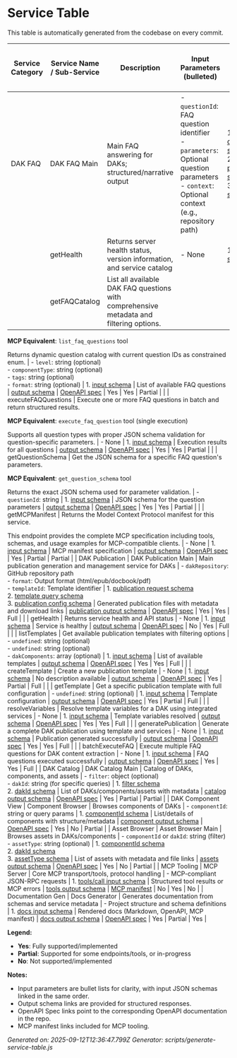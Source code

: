 # Service Table

This table is automatically generated from the codebase on every commit.

| Service Category    | Service Name / Sub-Service          | Description                                                       | Input Parameters (bulleted)                                                                                                                                         | Input JSON Schemas (ordered list)                                                                                                                                           | Output Description                                           | Output JSON Schema Link         | OpenAPI Spec Link        | Web Interface | MCP Interface | OpenAPI Compliance |
|---------------------|-------------------------------------|-------------------------------------------------------------------|---------------------------------------------------------------------------------------------------------------------------------------------------------------------|-----------------------------------------------------------------------------------------------------------------------------------------------------------------------------|-------------------------------------------------------------|-------------------------------|--------------------------|:-------------:|:-------------:|:------------------:|
| DAK FAQ | DAK FAQ Main | Main FAQ answering for DAKs; structured/narrative output | - `questionId`: FAQ question identifier<br>- `parameters`: Optional question parameters<br>- `context`: Optional context (e.g., repository path) | 1. [questionId schema](https://github.com/litlfred/sgex/blob/main/services/dak-faq-mcp/schemas/questionId.schema.json)<br>2. [parameters schema](https://github.com/litlfred/sgex/blob/main/services/dak-faq-mcp/schemas/faq-parameters.schema.json)<br>3. [context schema](https://github.com/litlfred/sgex/blob/main/services/dak-faq-mcp/schemas/context.schema.json) | Structured JSON result and narrative text | [faq output schema](https://github.com/litlfred/sgex/blob/main/services/dak-faq-mcp/schemas/faq-output.schema.json) | [OpenAPI spec](https://github.com/litlfred/sgex/blob/main/services/dak-faq-mcp/openapi.yaml) | Yes | Yes | Partial |
|  | getHealth | Returns server health status, version information, and service catalog | - None | 1. [input schema](https://github.com/litlfred/sgex/blob/main/services/dak-faq-mcp/schemas/input.schema.json) | Server is healthy | [output schema](https://github.com/litlfred/sgex/blob/main/services/dak-faq-mcp/schemas/output.schema.json) | [OpenAPI spec](https://github.com/litlfred/sgex/blob/main/services/dak-faq-mcp/openapi.yaml) | No | Partial | Partial |
|  | getFAQCatalog | List all available DAK FAQ questions with comprehensive metadata and filtering options.

**MCP Equivalent**: `list_faq_questions` tool

Returns dynamic question catalog with current question IDs as constrained enum.
 | - `level`: string (optional)<br>- `componentType`: string (optional)<br>- `tags`: string (optional)<br>- `format`: string (optional) | 1. [input schema](https://github.com/litlfred/sgex/blob/main/services/dak-faq-mcp/schemas/input.schema.json) | List of available FAQ questions | [output schema](https://github.com/litlfred/sgex/blob/main/services/dak-faq-mcp/schemas/output.schema.json) | [OpenAPI spec](https://github.com/litlfred/sgex/blob/main/services/dak-faq-mcp/openapi.yaml) | Yes | Yes | Partial |
|  | executeFAQQuestions | Execute one or more FAQ questions in batch and return structured results.

**MCP Equivalent**: `execute_faq_question` tool (single execution)

Supports all question types with proper JSON schema validation for question-specific parameters.
 | - None | 1. [input schema](https://github.com/litlfred/sgex/blob/main/services/dak-faq-mcp/schemas/input.schema.json) | Execution results for all questions | [output schema](https://github.com/litlfred/sgex/blob/main/services/dak-faq-mcp/schemas/output.schema.json) | [OpenAPI spec](https://github.com/litlfred/sgex/blob/main/services/dak-faq-mcp/openapi.yaml) | Yes | Yes | Partial |
|  | getQuestionSchema | Get the JSON schema for a specific FAQ question's parameters.

**MCP Equivalent**: `get_question_schema` tool

Returns the exact JSON schema used for parameter validation.
 | - `questionId`: string | 1. [input schema](https://github.com/litlfred/sgex/blob/main/services/dak-faq-mcp/schemas/input.schema.json) | JSON schema for the question parameters | [output schema](https://github.com/litlfred/sgex/blob/main/services/dak-faq-mcp/schemas/output.schema.json) | [OpenAPI spec](https://github.com/litlfred/sgex/blob/main/services/dak-faq-mcp/openapi.yaml) | Yes | Yes | Partial |
|  | getMCPManifest | Returns the Model Context Protocol manifest for this service.

This endpoint provides the complete MCP specification including tools,
schemas, and usage examples for MCP-compatible clients.
 | - None | 1. [input schema](https://github.com/litlfred/sgex/blob/main/services/dak-faq-mcp/schemas/input.schema.json) | MCP manifest specification | [output schema](https://github.com/litlfred/sgex/blob/main/services/dak-faq-mcp/schemas/output.schema.json) | [OpenAPI spec](https://github.com/litlfred/sgex/blob/main/services/dak-faq-mcp/openapi.yaml) | Yes | Partial | Partial |
| DAK Publication | DAK Publication Main | Main publication generation and management service for DAKs | - `dakRepository`: GitHub repository path<br>- `format`: Output format (html/epub/docbook/pdf)<br>- `templateId`: Template identifier | 1. [publication request schema](https://github.com/litlfred/sgex/blob/main/services/dak-publication-api/schemas/publication-request.schema.json)<br>2. [template query schema](https://github.com/litlfred/sgex/blob/main/services/dak-publication-api/schemas/template-query.schema.json)<br>3. [publication config schema](https://github.com/litlfred/sgex/blob/main/services/dak-publication-api/schemas/publication-config.schema.json) | Generated publication files with metadata and download links | [publication output schema](https://github.com/litlfred/sgex/blob/main/services/dak-publication-api/schemas/publication-output.schema.json) | [OpenAPI spec](https://github.com/litlfred/sgex/blob/main/services/dak-publication-api/openapi.yaml) | Yes | Yes | Full |
|  | getHealth | Returns service health and API status | - None | 1. [input schema](https://github.com/litlfred/sgex/blob/main/services/dak-publication-api/schemas/input.schema.json) | Service is healthy | [output schema](https://github.com/litlfred/sgex/blob/main/services/dak-publication-api/schemas/output.schema.json) | [OpenAPI spec](https://github.com/litlfred/sgex/blob/main/services/dak-publication-api/openapi.yaml) | No | Yes | Full |
|  | listTemplates | Get available publication templates with filtering options | - `undefined`: string (optional)<br>- `undefined`: string (optional)<br>- `dakComponents`: array (optional) | 1. [input schema](https://github.com/litlfred/sgex/blob/main/services/dak-publication-api/schemas/input.schema.json) | List of available templates | [output schema](https://github.com/litlfred/sgex/blob/main/services/dak-publication-api/schemas/output.schema.json) | [OpenAPI spec](https://github.com/litlfred/sgex/blob/main/services/dak-publication-api/openapi.yaml) | Yes | Yes | Full |
|  | createTemplate | Create a new publication template | - None | 1. [input schema](https://github.com/litlfred/sgex/blob/main/services/dak-publication-api/schemas/input.schema.json) | No description available | [output schema](https://github.com/litlfred/sgex/blob/main/services/dak-publication-api/schemas/output.schema.json) | [OpenAPI spec](https://github.com/litlfred/sgex/blob/main/services/dak-publication-api/openapi.yaml) | Yes | Partial | Full |
|  | getTemplate | Get a specific publication template with full configuration | - `undefined`: string (optional) | 1. [input schema](https://github.com/litlfred/sgex/blob/main/services/dak-publication-api/schemas/input.schema.json) | Template configuration | [output schema](https://github.com/litlfred/sgex/blob/main/services/dak-publication-api/schemas/output.schema.json) | [OpenAPI spec](https://github.com/litlfred/sgex/blob/main/services/dak-publication-api/openapi.yaml) | Yes | Partial | Full |
|  | resolveVariables | Resolve template variables for a DAK using integrated services | - None | 1. [input schema](https://github.com/litlfred/sgex/blob/main/services/dak-publication-api/schemas/input.schema.json) | Template variables resolved | [output schema](https://github.com/litlfred/sgex/blob/main/services/dak-publication-api/schemas/output.schema.json) | [OpenAPI spec](https://github.com/litlfred/sgex/blob/main/services/dak-publication-api/openapi.yaml) | Yes | Yes | Full |
|  | generatePublication | Generate a complete DAK publication using template and services | - None | 1. [input schema](https://github.com/litlfred/sgex/blob/main/services/dak-publication-api/schemas/input.schema.json) | Publication generated successfully | [output schema](https://github.com/litlfred/sgex/blob/main/services/dak-publication-api/schemas/output.schema.json) | [OpenAPI spec](https://github.com/litlfred/sgex/blob/main/services/dak-publication-api/openapi.yaml) | Yes | Yes | Full |
|  | batchExecuteFAQ | Execute multiple FAQ questions for DAK content extraction | - None | 1. [input schema](https://github.com/litlfred/sgex/blob/main/services/dak-publication-api/schemas/input.schema.json) | FAQ questions executed successfully | [output schema](https://github.com/litlfred/sgex/blob/main/services/dak-publication-api/schemas/output.schema.json) | [OpenAPI spec](https://github.com/litlfred/sgex/blob/main/services/dak-publication-api/openapi.yaml) | Yes | Yes | Full |
| DAK Catalog | DAK Catalog Main | Catalog of DAKs, components, and assets | - `filter`: object (optional)<br>- `dakId`: string (for specific queries) | 1. [filter schema](https://github.com/litlfred/sgex/blob/main/services/dak-catalog/schemas/filter.schema.json)<br>2. [dakId schema](https://github.com/litlfred/sgex/blob/main/services/dak-catalog/schemas/dakId.schema.json) | List of DAKs/components/assets with metadata | [catalog output schema](https://github.com/litlfred/sgex/blob/main/services/dak-catalog/schemas/catalog-output.schema.json) | [OpenAPI spec](https://github.com/litlfred/sgex/blob/main/services/dak-catalog/openapi.yaml) | Yes | Partial | Partial |
| DAK Component View | Component Browser | Browses components of DAKs | - `componentId`: string or query params | 1. [componentId schema](https://github.com/litlfred/sgex/blob/main/services/dak-components/schemas/componentId.schema.json) | List/details of components with structure/metadata | [component output schema](https://github.com/litlfred/sgex/blob/main/services/dak-components/schemas/component-output.schema.json) | [OpenAPI spec](https://github.com/litlfred/sgex/blob/main/services/dak-components/openapi.yaml) | Yes | No | Partial |
| Asset Browser | Asset Browser Main | Browses assets in DAKs/components | - `componentId` or `dakId`: string (filter)<br>- `assetType`: string (optional) | 1. [componentId schema](https://github.com/litlfred/sgex/blob/main/services/assets/schemas/componentId.schema.json)<br>2. [dakId schema](https://github.com/litlfred/sgex/blob/main/services/assets/schemas/dakId.schema.json)<br>3. [assetType schema](https://github.com/litlfred/sgex/blob/main/services/assets/schemas/assetType.schema.json) | List of assets with metadata and file links | [assets output schema](https://github.com/litlfred/sgex/blob/main/services/assets/schemas/assets-output.schema.json) | [OpenAPI spec](https://github.com/litlfred/sgex/blob/main/services/assets/openapi.yaml) | Yes | No | Partial |
| MCP Tooling | MCP Server | Core MCP transport/tools, protocol handling | - MCP-compliant JSON-RPC requests | 1. [tools/call input schema](https://github.com/litlfred/sgex/blob/main/services/dak-faq-mcp/schemas/tools-call.schema.json) | Structured tool results or MCP errors | [tools output schema](https://github.com/litlfred/sgex/blob/main/services/dak-faq-mcp/schemas/tools-output.schema.json) | [MCP manifest](https://github.com/litlfred/sgex/blob/main/services/dak-faq-mcp/mcp-manifest.json) | No | Yes | No |
| Documentation Gen | Docs Generator | Generates documentation from schemas and service metadata | - Project structure and schema definitions | 1. [docs input schema](https://github.com/litlfred/sgex/blob/main/services/docs/schemas/docs-input.schema.json) | Rendered docs (Markdown, OpenAPI, MCP manifest) | [docs output schema](https://github.com/litlfred/sgex/blob/main/services/docs/schemas/docs-output.schema.json) | [OpenAPI spec](https://github.com/litlfred/sgex/blob/main/services/docs/openapi.yaml) | Yes | Partial | Yes |

**Legend:**
- **Yes**: Fully supported/implemented
- **Partial**: Supported for some endpoints/tools, or in-progress
- **No**: Not supported/implemented

**Notes:**
- Input parameters are bullet lists for clarity, with input JSON schemas linked in the same order.
- Output schema links are provided for structured responses.
- OpenAPI Spec links point to the corresponding OpenAPI documentation in the repo.
- MCP manifest links included for MCP tooling.

*Generated on: 2025-09-12T12:36:47.799Z*
*Generator: scripts/generate-service-table.js*
